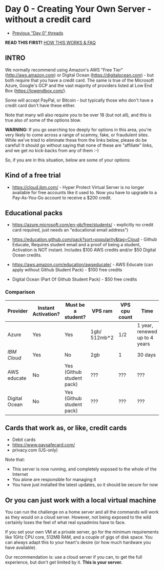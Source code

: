 # Day 0 - Creating Your Own Server - without a credit card

* [Previous "Day 0" threads](https://www.reddit.com/r/linuxupskillchallenge/search/?q=Day%200&restrict_sr=1)

**READ THIS FIRST!** [HOW THIS WORKS & FAQ](https://www.reddit.com/r/linuxupskillchallenge/comments/njlg3w/how_this_works/)

## INTRO

We normally recommend using Amazon's AWS "Free Tier" (<http://aws.amazon.com>) or Digital Ocean (<https://digitalocean.com>) - but both require that you have a credit card. The same is true of the Microsoft Azure, Google's GCP and the vast majority of providers listed at Low End Box (<https://lowendbox.com/>).

Some will accept PayPal, or Bitcoin - but typically those who don't have a credit card don't have these either.

Note that many will also require you to be over 18 (but not all), and this is true also of some of the options blow.

**WARNING:** If you go searching too deeply for options in this area, you're very likely to come across a range of scammy, fake, or fraudulent sites. While we've tried to eliminate these from the links below, please do be careful! It should go without saying that none of these are "affiliate" links, and we get no kick-backs from any of them :-)

So, if you are in this situation, below are some of your options:

## Kind of a free trial

* <https://cloud.ibm.com/> - Hyper Protect Virtual Server is no longer available for free accounts like it used to. Now you have to upgrade to a Pay-As-You-Go account to receive a $200 credit.


## Educational packs

* <https://azure.microsoft.com/en-gb/free/students/> - explicitly no credit card required, just needs an "educational email address")

* <https://education.github.com/pack?sort=popularity&tag=Cloud> - Github Educate, Requires student email and a proof of being a student, Activation is NOT instant. Includes \$100 AWS credits and/or \$50 Digital Ocean credits.

* <https://aws.amazon.com/education/awseducate/> - AWS Educate (can apply without Github Student Pack) - \$100 free credits

* Digital Ocean (Part Of Github Student Pack) - \$50 free credits

### Comparison

| Provider      | Instant Activation? | Must be a student?        | VPS ram       | VPS cpu count | Time                         | Credits |
| ------------- | ------------------- | ------------------------- | ------------- | ------------- | ---------------------------- | ------- |
| Azure         | Yes                 | Yes                       | 1gb/ 512mb\*2 | 1/2           | 1 year, renewed up to 4 years | \$100   |
| *IBM Cloud*   | Yes                 | No                        | 2gb           | 1             | 30 days                      | N/A     |
| AWS educate   | No                  | Yes (Github student pack) | ???           | ???           | ???                          | \$100   |
| Digital Ocean | No                  | Yes (Github student pack) | ???           | ???           | ???                          | \$50    |

## Cards that work as, or like, credit cards

* Debit cards
* <https://www.paysafecard.com/>
* privacy.com (US-only)

Note that:

* This server is now running, and completely exposed to the whole of the Internet
* You alone are responsible for managing it
* You have just installed the latest updates, so it should be secure for now

## Or you can just work with a local virtual machine

You can run the challenge on a home server and all the commands will work as they would on a cloud server. However, not being exposed to the wild certainly loses the feel of what real sysadmins have to face.

If you set your own VM at a private server, go for the minimum requirements like 1GHz CPU core, 512MB RAM, and a couple of gigs of disk space. You can always adapt this to your heart's desire (or how much hardware you have available).

Our recommendation is: use a cloud server if you can, to get the full experience, but don't get limited by it. **This is your server.**

